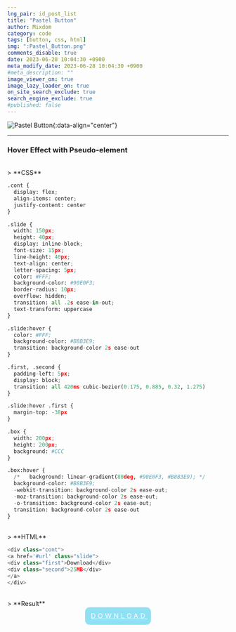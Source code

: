 ```yaml
---
lng_pair: id_post_list
title: "Pastel Button"
author: Mixdom
category: code 
tags: [button, css, html]
img: ":Pastel_Button.png"
comments_disable: true
date: 2023-06-28 10:04:30 +0900
meta_modify_date: 2023-06-28 10:04:30 +0900
#meta_description: ""
image_viewer_on: true
image_lazy_loader_on: true
on_site_search_exclude: true
search_engine_exclude: true
#published: false
---
```


![Pastel Button](:Pastel_Button.png){:data-align="center"}

***

### Hover Effect with Pseudo-element

<br/>
> **CSS**

```python
.cont {
  display: flex;
  align-items: center;
  justify-content: center
}

.slide {
  width: 150px;
  height: 40px;
  display: inline-block;
  font-size: 15px;
  line-height: 40px;
  text-align: center;
  letter-spacing: 5px;
  color: #FFF;
  background-color: #90E0F3;
  border-radius: 10px;
  overflow: hidden;
  transition: all .2s ease-in-out;
  text-transform: uppercase
}

.slide:hover {
  color: #FFF;
  background-color: #B8B3E9;
  transition: background-color 2s ease-out
}

.first, .second {
  padding-left: 5px;
  display: block;
  transition: all 420ms cubic-bezier(0.175, 0.885, 0.32, 1.275)
}

.slide:hover .first {
  margin-top: -38px
}

.box {
  width: 200px;
  height: 200px;
  background: #CCC
}

.box:hover {
  /*   background: linear-gradient(80deg, #90E0F3, #B8B3E9); */
  background-color: #B8B3E9;
  -webkit-transition: background-color 2s ease-out;
  -moz-transition: background-color 2s ease-out;
  -o-transition: background-color 2s ease-out;
  transition: background-color 2s ease-out
}
```

<br/>
> **HTML**

```python
<div class="cont">
<a href='#url' class="slide">
<div class="first">Download</div>
<div class="second">25MB</div>
</a>
</div>
```

<br/>
> **Result**

<style>
.cont {
  display: flex;
  align-items: center;
  justify-content: center
}

.slide {
  width: 150px;
  height: 40px;
  display: inline-block;
  font-size: 15px;
  line-height: 40px;
  text-align: center;
  letter-spacing: 5px;
  color: #FFF;
  background-color: #90E0F3;
  border-radius: 10px;
  overflow: hidden;
  transition: all .2s ease-in-out;
  text-transform: uppercase
}

.slide:hover {
  color: #FFF;
  background-color: #B8B3E9;
  transition: background-color 2s ease-out
}

.first, .second {
  padding-left: 5px;
  display: block;
  transition: all 420ms cubic-bezier(0.175, 0.885, 0.32, 1.275)
}

.slide:hover .first {
  margin-top: -38px
}

.box {
  width: 200px;
  height: 200px;
  background: #CCC
}

.box:hover {
  /*   background: linear-gradient(80deg, #90E0F3, #B8B3E9); */
  background-color: #B8B3E9;
  -webkit-transition: background-color 2s ease-out;
  -moz-transition: background-color 2s ease-out;
  -o-transition: background-color 2s ease-out;
  transition: background-color 2s ease-out
}
</style>

<div class="cont">
<a href='#url' class="slide">
<div class="first">Download</div>
<div class="second">25MB</div>
</a>
</div>
